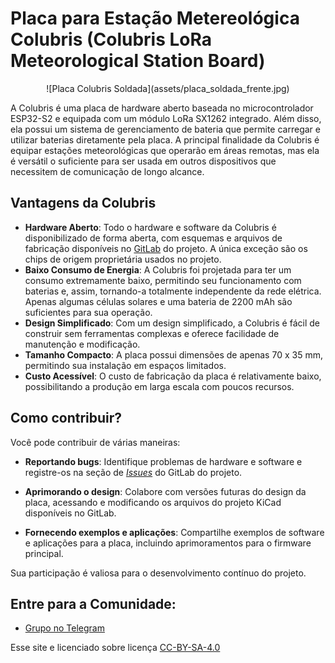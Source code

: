 # Placa para Estação Metereológica Colubris (Colubris LoRa Meteorological Station Board)

<center>
![Placa Colubris Soldada](assets/placa_soldada_frente.jpg)
</center>

A Colubris é uma placa de hardware aberto baseada no microcontrolador ESP32-S2 e equipada com um módulo LoRa SX1262 integrado. Além disso, ela possui um sistema de gerenciamento de bateria que permite carregar e utilizar baterias diretamente pela placa. A principal finalidade da Colubris é equipar estações meteorológicas que operarão em áreas remotas, mas ela é versátil o suficiente para ser usada em outros dispositivos que necessitem de comunicação de longo alcance.

## Vantagens da Colubris

- **Hardware Aberto**: Todo o hardware e software da Colubris é disponibilizado de forma aberta, com esquemas e arquivos de fabricação disponíveis no [GitLab](https://gitlab.com/embarcacoes/estacao-metereologica-lorawan/) do projeto. A única exceção são os chips de origem proprietária usados no projeto.
- **Baixo Consumo de Energia**: A Colubris foi projetada para ter um consumo extremamente baixo, permitindo seu funcionamento com baterias e, assim, tornando-a totalmente independente da rede elétrica. Apenas algumas células solares e uma bateria de 2200 mAh são suficientes para sua operação.
- **Design Simplificado**: Com um design simplificado, a Colubris é fácil de construir sem ferramentas complexas e oferece facilidade de manutenção e modificação.
- **Tamanho Compacto**: A placa possui dimensões de apenas 70 x 35 mm, permitindo sua instalação em espaços limitados.
- **Custo Acessível**: O custo de fabricação da placa é relativamente baixo, possibilitando a produção em larga escala com poucos recursos.

## Como contribuir?

Você pode contribuir de várias maneiras:

- **Reportando bugs**: Identifique problemas de hardware e software e registre-os na seção de [_Issues_](https://gitlab.com/embarcacoes/estacao-metereologica-lorawan/-/issues) do GitLab do projeto.

- **Aprimorando o design**: Colabore com versões futuras do design da placa, acessando e modificando os arquivos do projeto KiCad disponíveis no GitLab.

- **Fornecendo exemplos e aplicações**: Compartilhe exemplos de software e aplicações para a placa, incluindo aprimoramentos para o firmware principal.

Sua participação é valiosa para o desenvolvimento contínuo do projeto.

## Entre para a Comunidade:

- [Grupo no Telegram](https://t.me/+PdSj1sTUFSIyOGVh)

Esse site e licenciado sobre licença [CC-BY-SA-4.0](https://gitlab.com/embarcacoes/estacao-metereologica-lorawan/-/blob/main/docs/LICENSE.md?ref_type=heads)
